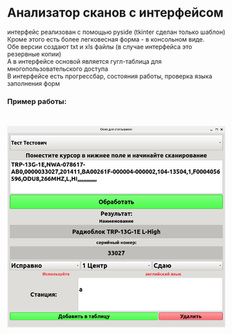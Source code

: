 <h1>Анализатор сканов с интерфейсом</h1>
интерфейс реализован с помощью pyside (tkinter сделан только шаблон)
<br> Кроме этого есть более легковесная форма - в консольном виде.
<br> Обе версии создают txt и xls файлы (в случае интерфейса это резервные копии)
<br> А в интерфейсе основой является гугл-таблица для многопользовательского доступа
<br> В интерфейсе есть прогрессбар, состояния работы, проверка языка заполнения форм
<h3>Пример работы:</h3>

<br>

![gui](pics/gui_example.png)